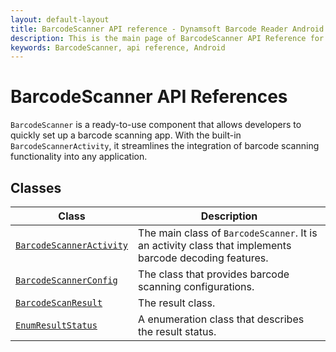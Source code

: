 ```yaml
---
layout: default-layout
title: BarcodeScanner API reference - Dynamsoft Barcode Reader Android Edition
description: This is the main page of BarcodeScanner API Reference for Android Language.
keywords: BarcodeScanner, api reference, Android
---
```


# BarcodeScanner API References

`BarcodeScanner` is a ready-to-use component that allows developers to quickly set up a barcode scanning app. With the built-in `BarcodeScannerActivity`, it streamlines the integration of barcode scanning functionality into any application.

## Classes

| Class | Description |
| ----- | ----------- |
| [`BarcodeScannerActivity`](barcode-scanner-activity.md) | The main class of `BarcodeScanner`. It is an activity class that implements barcode decoding features. |
| [`BarcodeScannerConfig`](barcode-scanner-config.md) | The class that provides barcode scanning configurations. |
| [`BarcodeScanResult`](barcode-scan-result.md) | The result class. |
| [`EnumResultStatus`](enum-result-status.md) | A enumeration class that describes the result status. |
